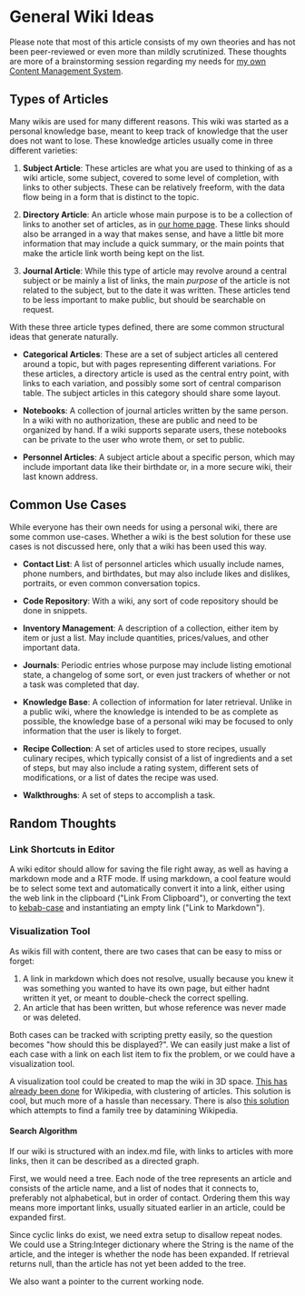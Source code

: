 # General Wiki Ideas

Please note that most of this article consists of my own theories and has not been peer-reviewed or even more than mildly scrutinized. These thoughts are more of a brainstorming session regarding my needs for [my own Content Management System](project_wiki.md).

## Types of Articles

Many wikis are used for many different reasons. This wiki was started as a personal knowledge base, meant to keep track of knowledge that the user does not want to lose. These knowledge articles usually come in three different varieties: 

1. **Subject Article**: These articles are what you are used to thinking of as a wiki article, some subject, covered to some level of completion, with links to other subjects. These can be relatively freeform, with the data flow being in a form that is distinct to the topic.

2. **Directory Article**: An article whose main purpose is to be a collection of links to another set of articles, as in [our home page](index.md). These links should also be arranged in a way that makes sense, and have a little bit more information that may include a quick summary, or the main points that make the article link worth being kept on the list.

3. **Journal Article**: While this type of article may revolve around a central subject or be mainly a list of links, the main *purpose* of the article is not related to the subject, but to the date it was written. These articles tend to be less important to make public, but should be searchable on request. 
 
With these three article types defined, there are some common structural ideas that generate naturally. 

- **Categorical Articles**: These are a set of  subject articles all centered around a topic, but with pages representing different variations. For these articles, a directory article is used as the central entry point, with links to each variation, and possibly some sort of central comparison table. The subject articles in this category should share some layout.

- **Notebooks**: A collection of journal articles written by the same person. In a wiki with no authorization, these are public and need to be organized by hand. If a wiki supports separate users, these notebooks can be private to the user who wrote them, or set to public. 

- **Personnel Articles**: A subject article about a specific person, which may include important data like their birthdate or, in a more secure wiki, their last known address. 

## Common Use Cases

While everyone has their own needs for using a personal wiki, there are some common use-cases. Whether a wiki is the best solution for these use cases is not discussed here, only that a wiki has been used this way. 

- **Contact List**: A list of personnel articles which usually include names, phone numbers, and birthdates, but may also include likes and dislikes, portraits, or even common conversation topics.

- **Code Repository**: With a wiki, any sort of code repository should be done in snippets. 

- **Inventory Management**: A description of a collection, either item by item or just a list. May include quantities, prices/values, and other important data. 

- **Journals**: Periodic entries whose purpose may include listing emotional state, a changelog of some sort, or even just trackers of whether or not a task was completed that day. 

- **Knowledge Base**: A collection of information for later retrieval. Unlike in a public wiki, where the knowledge is intended to be as complete as possible, the knowledge base of a personal wiki may be focused to only information that the user is likely to forget. 

- **Recipe Collection**: A set of articles used to store recipes, usually culinary recipes, which typically consist of a list of ingredients and a set of steps, but may also include a rating system, different sets of modifications, or a list of dates the recipe was used.

- **Walkthroughs**: A set of steps to accomplish a task. 

## Random Thoughts

### Link Shortcuts in Editor

A wiki editor should allow for saving the file right away, as well as having a markdown mode and a RTF mode. If using markdown, a cool feature would be to select some text and automatically convert it into a link, either using the web link in the clipboard ("Link From Clipboard"), or converting the text to [kebab-case](formattingcode.md) and instantiating an empty link ("Link to Markdown"). 

### Visualization Tool

As wikis fill with content, there are two cases that can be easy to miss or forget:

1. A link in markdown which does not resolve, usually because you knew it was something you wanted to have its own page, but either hadnt written it yet, or meant to double-check the correct spelling.
2. An article that has been written, but whose reference was never made or was deleted.

Both cases can be tracked with scripting pretty easily, so the question becomes "how should this be displayed?". We can easily just make a list of each case with a link on each list item to fix the problem, or we could have a visualization tool.

A visualization tool could be created to map the wiki in 3D space. [This has already been done](https://www.wikiverse.io/) for Wikipedia, with clustering of articles. This solution is cool, but much more of a hassle than necessary. There is also [this solution](https://wikioverdata.toolforge.org/wikitree/public/?q=Q1124&level=6&type=descendants&type_label=descendants&orientation=North&lang=en) which attempts to find a family tree by datamining Wikipedia.

#### Search Algorithm

If our wiki is structured with an index.md file, with links to articles with more links, then it can be described as a directed graph. 

First, we would need a tree. Each node of the tree represents an article and consists of the article name, and a list of nodes that it connects to, preferably  not alphabetical, but in order of contact. Ordering them this way means more important links, usually situated earlier in an article, could be expanded first.

Since cyclic links do exist, we need extra setup to disallow repeat nodes. We could use a String:Integer dictionary where the String is the name of the article, and the integer is whether the node has been expanded. If retrieval returns null, than the article has not yet been added to the tree. 

We also want a pointer to the current working node.